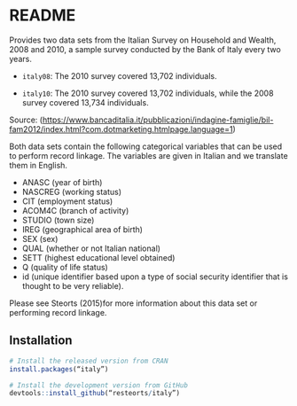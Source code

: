 # README #

Provides two data sets from the Italian Survey on Household and Wealth, 2008 and 2010, a sample survey conducted by the Bank of Italy every two years. 

* `italy08`: The 2010 survey covered 13,702 individuals. 

* `italy10`: The 2010 survey covered 13,702 individuals, while the 2008 survey covered 13,734 individuals. 

Source: (https://www.bancaditalia.it/pubblicazioni/indagine-famiglie/bil-fam2012/index.html?com.dotmarketing.htmlpage.language=1)

Both data sets contain the following categorical variables that can be used to perform record linkage. The variables are given in Italian and we translate them in English. 

* ANASC (year of birth) 
* NASCREG (working status)
* CIT (employment status)
* ACOM4C (branch of activity)
* STUDIO (town size)
* IREG (geographical area of birth)
* SEX (sex)
* QUAL (whether or not Italian national)
* SETT (highest educational level obtained)
* Q (quality of life status)
* id (unique identifier based upon a type of social security identifier that is thought to be very reliable). 

Please see Steorts (2015)for more information about this data set or performing record linkage. 

## Installation

```R
# Install the released version from CRAN
install.packages(“italy”)

# Install the development version from GitHub
devtools::install_github(“resteorts/italy”)
```